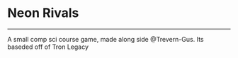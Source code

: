# Neon Rivals
---
A small comp sci course game, made along side @Trevern-Gus. Its baseded off of Tron Legacy 
